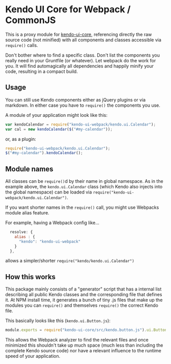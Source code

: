 # Kendo UI Core for Webpack / CommonJS

This is a proxy module for [kendo-ui-core](https://github.com/telerik/kendo-ui-core), 
referencing directly the raw source code (not minified) with all components 
and classes accessible via `require()` calls.

Don't bother where to find a specific class. Don't list the components you 
really need in your Gruntfile (or whatever). Let webpack do the work for you.
It will find automagically all dependencies and happily minify your code, 
resulting in a compact build.
 
## Usage
 
You can still use Kendo components either as jQuery plugins or via markdown. 
In either case you have to `require()` the components you use.
 
A module of your application might look like this:

```javascript
var kendoCalendar = require("kendo-ui-webpack/kendo.ui.Calendar");
var cal = new kendoCalendar($("#my-calendar"));
```

or, as a plugin:

```javascript
require("kendo-ui-webpack/kendo.ui.Calendar");
$("#my-calendar").kendoCalendar();
```

## Module names

All classes can be `require()`d by their name in global namespace. As in the 
example above, the `kendo.ui.Calendar` class (which Kendo also injects into 
the global namespace) can be loaded via 
`require("kendo-ui-webpack/kendo.ui.Calendar")`.

If you want shorter names in the `require()` call, you might use Webpacks 
module alias feature.

For example, having a Webpack config like...

```javascript
  resolve: {
    alias : {
      "kendo": "kendo-ui-webpack"
    }
  },
```

allows a simpler/shorter `require("kendo/kendo.ui.Calendar")`

## How this works

This package mainly consists of a "generator" script that has a internal list
describing all public Kendo classes and the corresponding file that defines it.
At NPM install time, it generates a bunch of tiny .js files that make up the 
modules you can `require()` and themselves `require()` the correct Kendo file.

This basically looks like this (`kendo.ui.Button.js`):

```javascript
module.exports = require("kendo-ui-core/src/kendo.button.js").ui.Button;
```

This allows the Webpack analyzer to find the relevant files and once 
minimized this shouldn't take up much space (much less than including the 
complete Kendo source code) nor have a relevant influence to the runtime speed
of your application.